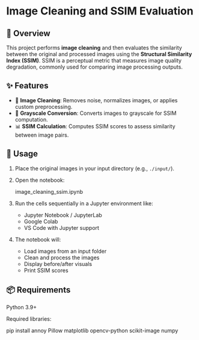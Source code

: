 # Image Cleaning and SSIM Evaluation

## 📌 Overview

This project performs **image cleaning** and then evaluates the similarity between the original and processed images using the **Structural Similarity Index (SSIM)**. SSIM is a perceptual metric that measures image quality degradation, commonly used for comparing image processing outputs.

## ✨ Features

- 🧼 **Image Cleaning**: Removes noise, normalizes images, or applies custom preprocessing.
- 🖤 **Grayscale Conversion**: Converts images to grayscale for SSIM computation.
- 📊 **SSIM Calculation**: Computes SSIM scores to assess similarity between image pairs.

## 🚀 Usage

1. Place the original images in your input directory (e.g., `./input/`).
2. Open the notebook:

   image_cleaning_ssim.ipynb

3. Run the cells sequentially in a Jupyter environment like:
   - Jupyter Notebook / JupyterLab
   - Google Colab
   - VS Code with Jupyter support

4. The notebook will:
   - Load images from an input folder
   - Clean and process the images
   - Display before/after visuals
   - Print SSIM scores

## 📦 Requirements

Python 3.9+

Required libraries:

pip install annoy Pillow matplotlib opencv-python scikit-image numpy
